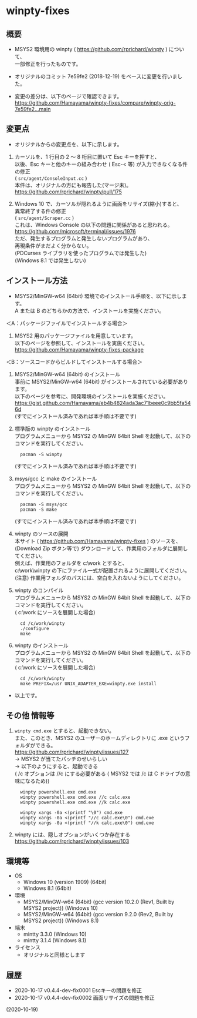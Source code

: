 # winpty-fixes

## 概要
- MSYS2 環境用の winpty ( https://github.com/rprichard/winpty ) について、  
  一部修正を行ったものです。

- オリジナルのコミット 7e59fe2 (2018-12-19) をベースに変更を行いました。

- 変更の差分は、以下のページで確認できます。  
  https://github.com/Hamayama/winpty-fixes/compare/winpty-orig-7e59fe2...main


## 変更点
- オリジナルからの変更点を、以下に示します。

1. カーソルを、1 行目の 2 ～ 8 桁目に置いて Esc キーを押すと、  
   以後、Esc キーと他のキーの組み合わせ ( Esc-< 等) が入力できなくなる件の修正  
   ( `src/agent/ConsoleInput.cc` )  
   本件は、オリジナルの方にも報告した(マージ未)。  
   https://github.com/rprichard/winpty/pull/175

2. Windows 10 で、カーソルが隠れるように画面をリサイズ(縮小)すると、  
   異常終了する件の修正  
   ( `src/agent/Scraper.cc` )  
   これは、Windows Console の以下の問題に関係があると思われる。  
   https://github.com/microsoft/terminal/issues/1976  
   ただ、発生するプログラムと発生しないプログラムがあり、  
   再現条件がまだよく分からない。  
   (PDCurses ライブラリを使ったプログラムでは発生した)  
   (Windows 8.1 では発生しない)


## インストール方法
- MSYS2/MinGW-w64 (64bit) 環境でのインストール手順を、以下に示します。  
  A または B のどちらかの方法で、インストールを実施ください。

＜A：パッケージファイルでインストールする場合＞

1. MSYS2 用のパッケージファイルを用意しています。  
   以下のページを参照して、インストールを実施ください。  
   https://github.com/Hamayama/winpty-fixes-package

＜B：ソースコードからビルドしてインストールする場合＞

1. MSYS2/MinGW-w64 (64bit) のインストール  
   事前に MSYS2/MinGW-w64 (64bit) がインストールされている必要があります。  
   以下のページを参考に、開発環境のインストールを実施ください。  
   https://gist.github.com/Hamayama/eb4b4824ada3ac71beee0c9bb5fa546d  
   (すでにインストール済みであれば本手順は不要です)

2. 標準版の winpty のインストール  
   プログラムメニューから MSYS2 の MinGW 64bit Shell を起動して、以下のコマンドを実行してください。
   ```
     pacman -S winpty
   ```
   (すでにインストール済みであれば本手順は不要です)

3. msys/gcc と make のインストール  
   プログラムメニューから MSYS2 の MinGW 64bit Shell を起動して、以下のコマンドを実行してください。
   ```
     pacman -S msys/gcc
     pacman -S make
   ```
   (すでにインストール済みであれば本手順は不要です)

4. winpty のソースの展開  
   本サイト ( https://github.com/Hamayama/winpty-fixes ) のソースを、  
   (Download Zip ボタン等で) ダウンロードして、作業用のフォルダに展開してください。  
   例えば、作業用のフォルダを c:\work とすると、  
   c:\work\winpty の下にファイル一式が配置されるように展開してください。  
   (注意) 作業用フォルダのパスには、空白を入れないようにしてください。

5. winpty のコンパイル  
   プログラムメニューから MSYS2 の MinGW 64bit Shell を起動して、以下のコマンドを実行してください。  
   ( c:\work にソースを展開した場合)
   ```
     cd /c/work/winpty
     ./configure
     make
   ```

6. winpty のインストール  
   プログラムメニューから MSYS2 の MinGW 64bit Shell を起動して、以下のコマンドを実行してください。  
   ( c:\work にソースを展開した場合)
   ```
     cd /c/work/winpty
     make PREFIX=/usr UNIX_ADAPTER_EXE=winpty.exe install
   ```

- 以上です。


## その他 情報等
1. `winpty cmd.exe` とすると、起動できない。  
   また、このとき、MSYS2 のユーザーのホームディレクトリに .exe というフォルダができる。  
   https://github.com/rprichard/winpty/issues/127  
   → MSYS2 が当てたパッチのせいらしい  
   → 以下のようにすると、起動できる  
   ( /c オプションは //c にする必要がある ( MSYS2 では /c は C ドライブの意味になるため))
   ```
     winpty powershell.exe cmd.exe
     winpty powershell.exe cmd.exe //c calc.exe
     winpty powershell.exe cmd.exe //k calc.exe
     
     winpty xargs -0a <(printf "\0") cmd.exe
     winpty xargs -0a <(printf "//c calc.exe\0") cmd.exe
     winpty xargs -0a <(printf "//k calc.exe\0") cmd.exe
   ```

2. winpty には、隠しオプションがいくつか存在する  
   https://github.com/rprichard/winpty/issues/103


## 環境等
- OS
  - Windows 10 (version 1909) (64bit)
  - Windows 8.1 (64bit)
- 環境
  - MSYS2/MinGW-w64 (64bit) (gcc version 10.2.0 (Rev1, Built by MSYS2 project)) (Windows 10)
  - MSYS2/MinGW-w64 (64bit) (gcc version 9.2.0 (Rev2, Built by MSYS2 project)) (Windows 8.1)
- 端末
  - mintty 3.3.0 (Windows 10)
  - mintty 3.1.4 (Windows 8.1)
- ライセンス
  - オリジナルと同様とします

## 履歴
- 2020-10-17 v0.4.4-dev-fix0001 Escキーの問題を修正
- 2020-10-17 v0.4.4-dev-fix0002 画面リサイズの問題を修正


(2020-10-19)
